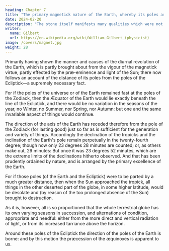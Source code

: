 ```yaml
---
heading: Chapter 7
title: "The primary magnetick nature of the Earth, whereby its poles are parted from the poles of the Ecliptick"
date: 2024-02-20
description: "The stone itself manifests many qualities which were not well investigated. "
writer:
  name: Gilbert
  url: https://en.wikipedia.org/wiki/William_Gilbert_(physicist)
image: /covers/magnet.jpg
weight: 28
---
```



Primarily having shown the manner and causes of the diurnal revolution of the Earth, which is partly brought about from the vigour of the magnetick virtue, partly effected by the præ-eminence and light of the Sun; there now follows an account of the distance of its poles from the poles of the Ecliptick—a supremely necessary fact. 

For if the poles of the universe or of the Earth remained fast at the poles of the Zodiack, then the Æquator of the Earth would lie exactly beneath the line of the Ecliptick, and there would be no variation in the seasons of the year, no Winter, no Summer, nor Spring, nor Autumn: but one and the same invariable aspect of things would continue. 

The direction of the axis of the Earth has receded therefore from the pole of the Zodiack (for lasting good) just so far as is sufficient for the generation and variety of things. Accordingly the declination of the tropicks and the inclination of the Earth's pole remain perpetually in the twenty-fourth degree; though now only 23 degrees 28 minutes are counted; or, as others make out, 29 minutes: But once it was 23 degrees 52 minutes, which are the extreme limits of the declinations hitherto observed. And that has been prudently ordained by nature, and is arranged by the primary excellence of the Earth. 

For if those poles (of the Earth and the Ecliptick) were to be parted by a much greater distance, then when the Sun approached the tropick, all things in the other deserted part of the globe, in some higher latitude, would be desolate and (by reason of the too prolonged absence of the Sun) brought to destruction. 

As it is, however, all is so proportioned that the whole terrestrial globe has its own varying seasons in succession, and alternations of condition, appropriate and needful: either from the more direct and vertical radiation of light, or from its increased tarriance above the horizon.

Around these poles of the Ecliptick the direction of the poles of the Earth is borne: and by this motion the præcession of the æquinoxes is apparent to us.



